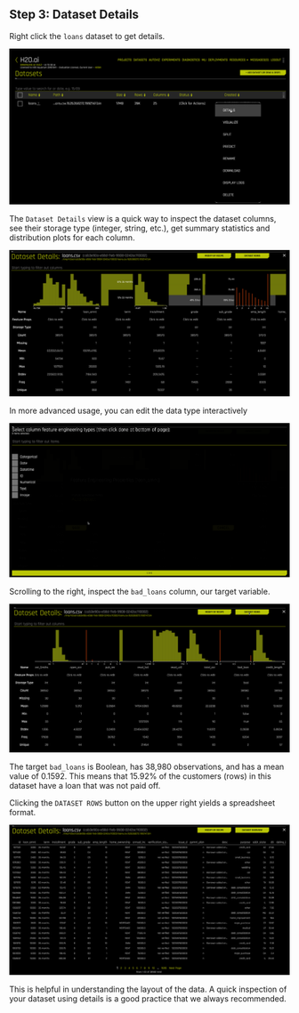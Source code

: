 ## Step 3: Dataset Details

Right click the `loans` dataset to get details.

![](images/03_details_0.png)

The `Dataset Details` view is a quick way to inspect the dataset columns, see their storage type (integer, string, etc.), get summary statistics and distribution plots for each column. 

![](images/03_details_1.png)

In more advanced usage, you can edit the data type interactively

![](images/03_details_4.png)

Scrolling to the right, inspect the `bad_loans` column, our target variable. 

![](images/03_details_2.png)

The target `bad_loans` is Boolean, has 38,980 observations, and has a mean value of 0.1592. This means that 15.92% of the customers (rows) in this dataset have a loan that was not paid off. 

Clicking the `DATASET ROWS` button on the upper right yields a spreadsheet format.

![](images/03_details_3.png)

This is helpful in understanding the layout of the data. A quick inspection of your dataset using details is a good practice that we always recommended.
